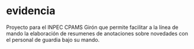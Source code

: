 # evidencia
Proyecto para el INPEC CPAMS Girón que permite facilitar a la línea de mando la elaboración de resumenes de anotaciones sobre novedades con el personal de guardia bajo su mando.
